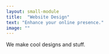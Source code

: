 ```yaml
---
layout: small-module
title:  "Website Design"
text: "Enhance your online presence."
image: ""
---
```

We make cool designs and stuff.